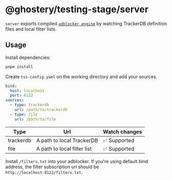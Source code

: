 # @ghostery/testing-stage/server

`server` exports compiled [`adblocker engine`](https://github.com/ghostery/adblocker) by watching TrackerDB definition files and local filter lists.

## Usage

Install dependencies:

```sh
pnpm install
```

Create `tss-config.yaml` on the working directory and add your sources.

```yaml
bind:
  host: localhost
  port: 8122
sources:
  - type: trackerdb
    url: /path/to/trackerdb
  - type: file
    url: /path/to/file
```

| Type      | Url                         | Watch changes |
|-----------|-----------------------------|---------------|
| trackerdb | A path to local TrackerDB   | ✅ Supported   |
| file      | A path to local filter list | ✅ Supported   |

Install `/filters.txt` into your adblocker.
If you're using default bind address, the filter subscription url should be `http://localhost:8122/filters.txt`.
